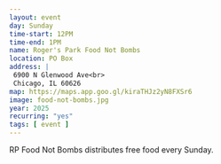 ```yaml
---
layout: event
day: Sunday
time-start: 12PM
time-end: 1PM
name: Roger's Park Food Not Bombs
location: PO Box
address: |
 6900 N Glenwood Ave<br>
 Chicago, IL 60626
map: https://maps.app.goo.gl/kiraTHJz2yN8FXSr6
image: food-not-bombs.jpg
year: 2025
recurring: "yes"
tags: [ event ]
---
```

RP Food Not Bombs distributes free food every Sunday.